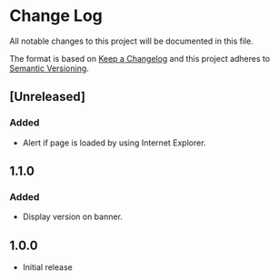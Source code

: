 # Change Log
All notable changes to this project will be documented in this file.

The format is based on [Keep a Changelog](http://keepachangelog.com/)
and this project adheres to [Semantic Versioning](http://semver.org/).

## [Unreleased]

### Added

- Alert if page is loaded by using Internet Explorer.

## 1.1.0

### Added

- Display version on banner.

## 1.0.0

- Initial release